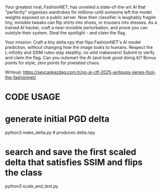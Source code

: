 Your greatest rival, FashionNET, has unveiled a state-of-the-art AI that "perfectly" organises wardrobes for millions-until someone left the model weights exposed on a public server. Now their classifier is laughably fragile: tiny, invisible tweaks can flip shirts into shoes, or trousers into dresses. As a trained AI hacker, craft a near-invisible perturbation, and prove you can outstyle their system. Steal the spotlight - and claim the flag. 

Your mission: Craft a tiny delta.npy that flips FashionNET's AI model prediction, without changing how the image looks to humans. Respect the L-infinity and SSIM rules-stay stealthy, no wild makeovers! Submit to verify and claim the flag. Can you outsmart the AI (and look good doing it)? Bonus points for style, zero points for pixelated chaos.

Writeup: https://sevcankazdag.com.tr/sg-ai-ctf-2025-writeups-series-fool-the-fashionnet/ 

# CODE USAGE

# generate initial PGD delta 
python3 make_delta.py      # produces delta.npy

# search and save the first scaled delta that satisfies SSIM and flips the class
python3 scale_and_test.py  
